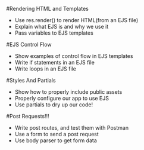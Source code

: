 #Rendering HTML and Templates
- Use res.render() to render HTML(from an EJS file)
- Explain what EJS is and why we use it
- Pass variables to EJS templates

#EJS Control Flow
- Show examples of control flow in EJS templates
- Write if statements in an EJS file
- Write loops in an EJS file

#Styles And Partials
- Show how to properly include public assets
- Properly configure our app to use EJS
- Use partials to dry up our code!

#Post Requests!!!
- Write post routes, and test them with Postman
- Use a form to send a post request
- Use body parser to get form data

